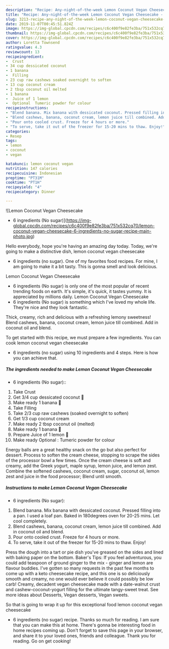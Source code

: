 ```yaml
---
description: "Recipe: Any-night-of-the-week Lemon Coconut Vegan Cheesecake - 6 ingredients (No sugar)"
title: "Recipe: Any-night-of-the-week Lemon Coconut Vegan Cheesecake - 6 ingredients (No sugar)"
slug: 3213-recipe-any-night-of-the-week-lemon-coconut-vegan-cheesecake-6-ingredients-no-sugar
date: 2019-11-07T00:45:51.824Z
image: https://img-global.cpcdn.com/recipes/c6c400f9e82fe3ba/751x532cq70/lemon-coconut-vegan-cheesecake-6-ingredients-no-sugar-recipe-main-photo.jpg
thumbnail: https://img-global.cpcdn.com/recipes/c6c400f9e82fe3ba/751x532cq70/lemon-coconut-vegan-cheesecake-6-ingredients-no-sugar-recipe-main-photo.jpg
cover: https://img-global.cpcdn.com/recipes/c6c400f9e82fe3ba/751x532cq70/lemon-coconut-vegan-cheesecake-6-ingredients-no-sugar-recipe-main-photo.jpg
author: Loretta Townsend
ratingvalue: 4.3
reviewcount: 13
recipeingredient:
-  Crust
- 34 cup dessicated coconut 
- 1 banana 
-  Filling
- 23 cup raw cashews soaked overnight to soften
- 13 cup coconut cream
- 2 tbsp coconut oil melted
- 1 banana 
-  Juice of 1 lemon 
-  Optional  Tumeric powder for colour
recipeinstructions:
- "Blend banana. Mix banana with dessicated coconut. Pressed filling into a pan. I used a loaf pan. Baked in 180degrees oven for 20-25 mins. Let cool completely."
- "Blend cashews, banana, coconut cream, lemon juice till combined. Add in coconut oil and blend."
- "Pour onto cooled crust. Freeze for 4 hours or more."
- "To serve, take it out of the freezer for 15-20 mins to thaw. Enjoy!"
categories:
- Resep
tags:
- lemon
- coconut
- vegan

katakunci: lemon coconut vegan
nutrition: 147 calories
recipecuisine: Indonesian
preptime: "PT31M"
cooktime: "PT1H"
recipeyield: "4"
recipecategory: Dinner

---
```



![Lemon Coconut Vegan Cheesecake
- 6 ingredients (No sugar)](https://img-global.cpcdn.com/recipes/c6c400f9e82fe3ba/751x532cq70/lemon-coconut-vegan-cheesecake-6-ingredients-no-sugar-recipe-main-photo.jpg)

Hello everybody, hope you're having an amazing day today. Today, we're going to make a distinctive dish, lemon coconut vegan cheesecake
- 6 ingredients (no sugar). One of my favorites food recipes. For mine, I am going to make it a bit tasty. This is gonna smell and look delicious.

Lemon Coconut Vegan Cheesecake
- 6 ingredients (No sugar) is only one of the most popular of recent trending foods on earth. It's simple, it's quick, it tastes yummy. It is appreciated by millions daily. Lemon Coconut Vegan Cheesecake
- 6 ingredients (No sugar) is something which I've loved my whole life. They're nice and they look fantastic.

Thick, creamy, rich and delicious with a refreshing lemony sweetness! Blend cashews, banana, coconut cream, lemon juice till combined. Add in coconut oil and blend.


To get started with this recipe, we must prepare a few ingredients. You can cook lemon coconut vegan cheesecake
- 6 ingredients (no sugar) using 10 ingredients and 4 steps. Here is how you can achieve that.

##### The ingredients needed to make Lemon Coconut Vegan Cheesecake
- 6 ingredients (No sugar)::

1. Take  Crust
1. Get 3/4 cup dessicated coconut 🌴
1. Make ready 1 banana 🍌
1. Take  Filling
1. Take 2/3 cup raw cashews (soaked overnight to soften)
1. Get 1/3 cup coconut cream
1. Make ready 2 tbsp coconut oil (melted)
1. Make ready 1 banana 🍌
1. Prepare  Juice of 1 lemon 🍋
1. Make ready  Optional : Tumeric powder for colour


Energy balls are a great healthy snack on the go but also perfect for dessert. Process to soften the cream cheese, stopping to scrape the sides of the processor bowl a few times. Once the cream cheese is soft and creamy, add the Greek yogurt, maple syrup, lemon juice, and lemon zest. Combine the softened cashews, coconut cream, sugar, coconut oil, lemon zest and juice in the food processor; Blend until smooth. 

##### Instructions to make Lemon Coconut Vegan Cheesecake
- 6 ingredients (No sugar):

1. Blend banana. Mix banana with dessicated coconut. Pressed filling into a pan. I used a loaf pan. Baked in 180degrees oven for 20-25 mins. Let cool completely.
1. Blend cashews, banana, coconut cream, lemon juice till combined. Add in coconut oil and blend.
1. Pour onto cooled crust. Freeze for 4 hours or more.
1. To serve, take it out of the freezer for 15-20 mins to thaw. Enjoy!


Press the dough into a tart or pie dish you&#39;ve greased on the sides and lined with baking paper on the bottom. Baker&#39;s Tips: If you feel adventurous, you could add teaspoon of ground ginger to the mix - ginger and lemon are flavour buddies. I&#39;ve gotten so many requests in the past few months to come up with a keto cheesecake recipe, and this one is so deliciously smooth and creamy, no one would ever believe it could possibly be low carb! Creamy, decadent vegan cheesecake made with a date-walnut crust and cashew-coconut-yogurt filling for the ultimate tangy-sweet treat. See more ideas about Desserts, Vegan desserts, Vegan sweets. 

So that is going to wrap it up for this exceptional food lemon coconut vegan cheesecake
- 6 ingredients (no sugar) recipe. Thanks so much for reading. I am sure that you can make this at home. There's gonna be interesting food in home recipes coming up. Don't forget to save this page in your browser, and share it to your loved ones, friends and colleague. Thank you for reading. Go on get cooking!
